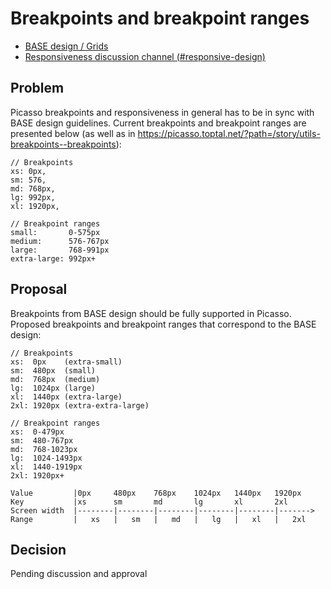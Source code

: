 # Breakpoints and breakpoint ranges

- [BASE design / Grids](https://www.figma.com/file/q2nvjiyO2CLqBv4DeJnU3i/Product-Library-Documentation?node-id=8-15&t=jDRAyAKU5f75GkYt-0)
- [Responsiveness discussion channel (#responsive-design)](https://toptal-core.slack.com/archives/C052MRF4QJV)

## Problem

Picasso breakpoints and responsiveness in general has to be in sync with BASE design guidelines. Current breakpoints and breakpoint ranges are presented below (as well as in https://picasso.toptal.net/?path=/story/utils-breakpoints--breakpoints):

```
// Breakpoints
xs: 0px,
sm: 576,
md: 768px,
lg: 992px,
xl: 1920px,

// Breakpoint ranges
small:       0-575px
medium:      576-767px
large:       768-991px
extra-large: 992px+
```

## Proposal

Breakpoints from BASE design should be fully supported in Picasso. Proposed breakpoints and breakpoint ranges that correspond to the BASE design:

```
// Breakpoints
xs:  0px    (extra-small)
sm:  480px  (small)
md:  768px  (medium)
lg:  1024px (large)
xl:  1440px (extra-large)
2xl: 1920px (extra-extra-large)

// Breakpoint ranges
xs:  0-479px
sm:  480-767px
md:  768-1023px
lg:  1024-1493px
xl:  1440-1919px
2xl: 1920px+

Value         |0px     480px    768px    1024px   1440px   1920px
Key           |xs      sm       md       lg       xl       2xl
Screen width  |--------|--------|--------|--------|--------|------->
Range         |   xs   |   sm   |   md   |   lg   |   xl   |   2xl
```

## Decision

Pending discussion and approval
